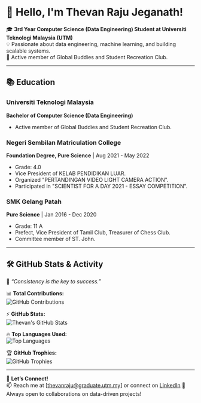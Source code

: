 # 👋 Hello, I'm Thevan Raju Jeganath!

🎓 **3rd Year Computer Science (Data Engineering) Student at Universiti Teknologi Malaysia (UTM)**  
💡 Passionate about data engineering, machine learning, and building scalable systems.  
📌 Active member of Global Buddies and Student Recreation Club.  

---

## 📚 **Education**
### Universiti Teknologi Malaysia  
**Bachelor of Computer Science (Data Engineering)** 
- Active member of Global Buddies and Student Recreation Club.  

### Negeri Sembilan Matriculation College  
**Foundation Degree, Pure Science** | Aug 2021 - May 2022  
- Grade: 4.0  
- Vice President of KELAB PENDIDIKAN LUAR.  
- Organized "PERTANDINGAN VIDEO LIGHT CAMERA ACTION".  
- Participated in "SCIENTIST FOR A DAY 2021 - ESSAY COMPETITION".  

### SMK Gelang Patah  
**Pure Science** | Jan 2016 - Dec 2020  
- Grade: 11 A  
- Prefect, Vice President of Tamil Club, Treasurer of Chess Club.  
- Committee member of ST. John.  

---

## 🛠 **GitHub Stats & Activity**
🌟 *“Consistency is the key to success.”*  

📊 **Total Contributions:**  
![GitHub Contributions](https://github-readme-streak-stats.herokuapp.com/?user=ThevanRaju&theme=tokyonight&hide_border=false)  

⚡ **GitHub Stats:**  
![Thevan's GitHub Stats](https://github-readme-stats.vercel.app/api?username=ThevanRaju&show_icons=true&theme=radical&hide_border=false)  

🔥 **Top Languages Used:**  
![Top Languages](https://github-readme-stats.vercel.app/api/top-langs/?username=ThevanRaju&layout=compact&theme=dracula)  

🏆 **GitHub Trophies:**  
![GitHub Trophies](https://github-profile-trophy.vercel.app/?username=ThevanRaju&theme=onedark)  

---

💬 **Let’s Connect!**  
📫 Reach me at [thevanraju@graduate.utm.my] or connect on [LinkedIn]([https://www.linkedin.com/in/thevan-raju-jeganath/])
🚀 Always open to collaborations on data-driven projects!  


